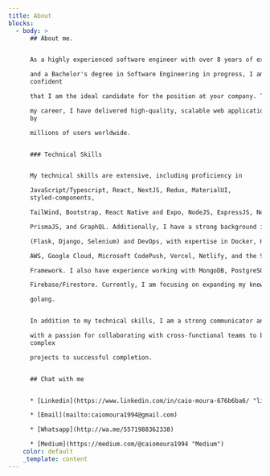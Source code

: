 ```yaml
---
title: About
blocks:
  - body: >
      ## About me.


      As a highly experienced software engineer with over 8 years of experience

      and a Bachelor's degree in Software Engineering in progress, I am
      confident

      that I am the ideal candidate for the position at your company. Throughout

      my career, I have delivered high-quality, scalable web applications used
      by

      millions of users worldwide.


      ### Technical Skills


      My technical skills are extensive, including proficiency in

      JavaScript/Typescript, React, NextJS, Redux, MaterialUI,
      styled-components,

      TailWind, Bootstrap, React Native and Expo, NodeJS, ExpressJS, NestJS,

      PrismaJS, and GraphQL. Additionally, I have a strong background in Python

      (Flask, Django, Selenium) and DevOps, with expertise in Docker, Heroku,

      AWS, Google Cloud, Microsoft CodePush, Vercel, Netlify, and the Serverless

      Framework. I also have experience working with MongoDB, PostgreSQL, and

      Firebase/Firestore. Currently, I am focusing on expanding my knowledge in

      golang.


      In addition to my technical skills, I am a strong communicator and leader

      with a passion for collaborating with cross-functional teams to bring
      complex

      projects to successful completion.


      ## Chat with me


      * [Linkedin](https://www.linkedin.com/in/caio-moura-676b6ba6/ "linkedin")

      * [Email](mailto:caiomoura1994@gmail.com)

      * [Whatsapp](http://wa.me/5571988362338)

      * [Medium](https://medium.com/@caiomoura1994 "Medium")
    color: default
    _template: content
---
```








